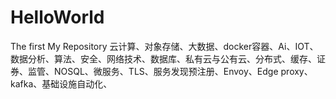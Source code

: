# HelloWorld
The first My Repository
云计算、对象存储、大数据、docker容器、Ai、IOT、数据分析、算法、安全、网络技术、数据库、私有云与公有云、分布式、缓存、证券、监管、NOSQL、微服务、TLS、服务发现预注册、Envoy、Edge proxy、kafka、基础设施自动化、
